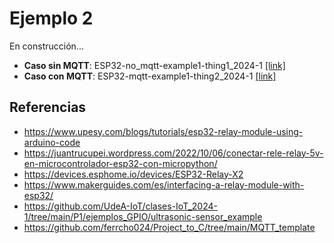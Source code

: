 # Ejemplo 2

En construcción...

* **Caso sin MQTT**: ESP32-no_mqtt-example1-thing1_2024-1 [[link]](https://wokwi.com/projects/395291436304944129)
* **Caso con MQTT**: ESP32-mqtt-example1-thing2_2024-1 [[link]](https://wokwi.com/projects/395294148400982017)


## Referencias
   
* https://www.upesy.com/blogs/tutorials/esp32-relay-module-using-arduino-code
* https://juantrucupei.wordpress.com/2022/10/06/conectar-rele-relay-5v-en-microcontrolador-esp32-con-micropython/
* https://devices.esphome.io/devices/ESP32-Relay-X2
* https://www.makerguides.com/es/interfacing-a-relay-module-with-esp32/
* https://github.com/UdeA-IoT/clases-IoT_2024-1/tree/main/P1/ejemplos_GPIO/ultrasonic-sensor_example
* https://github.com/ferrcho024/Project_to_C/tree/main/MQTT_template

